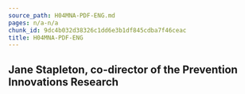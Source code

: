 ```yaml
---
source_path: H04MNA-PDF-ENG.md
pages: n/a-n/a
chunk_id: 9dc4b032d38326c1dd6e3b1df845cdba7f46ceac
title: H04MNA-PDF-ENG
---
```

## Jane Stapleton, co-director of the Prevention Innovations Research
